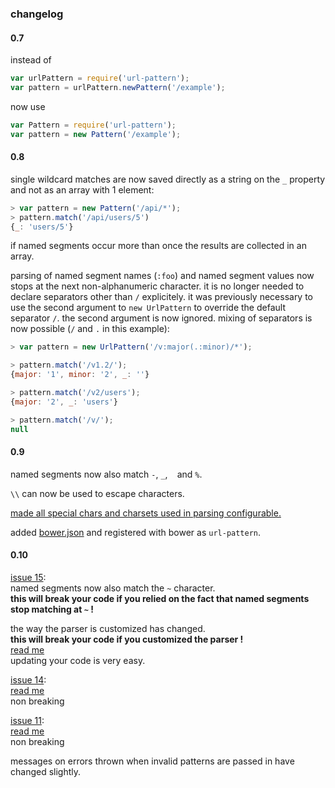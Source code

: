 ### changelog

#### 0.7

instead of

``` javascript
var urlPattern = require('url-pattern');
var pattern = urlPattern.newPattern('/example');
```

now use

``` javascript
var Pattern = require('url-pattern');
var pattern = new Pattern('/example');
```

#### 0.8

single wildcard matches are now saved directly as a
string on the `_` property and not as an array with 1 element:

``` javascript
> var pattern = new Pattern('/api/*');
> pattern.match('/api/users/5')
{_: 'users/5'}
```

if named segments occur more than once the results are collected in an array.

parsing of named segment names (`:foo`) and named segment values now
stops at the next non-alphanumeric character.
it is no longer needed to declare separators other than `/` explicitely.
it was previously necessary to use the second argument to `new UrlPattern` to
override the default separator `/`.
the second argument is now ignored.
mixing of separators is now possible (`/` and `.` in this example):

``` javascript
> var pattern = new UrlPattern('/v:major(.:minor)/*');

> pattern.match('/v1.2/');
{major: '1', minor: '2', _: ''}

> pattern.match('/v2/users');
{major: '2', _: 'users'}

> pattern.match('/v/');
null
```

#### 0.9

named segments now also match `-`, `_`, ` ` and `%`.

`\\` can now be used to escape characters.

[made all special chars and charsets used in parsing configurable.](#modifying-the-compiler)

added [bower.json](bower.json) and registered with bower as `url-pattern`.

#### 0.10

[issue 15](https://github.com/snd/url-pattern/issues/15):  
named segments now also match the `~` character.  
**this will break your code if you relied on the fact that named segments
stop matching at `~` !**

the way the parser is customized has changed.  
**this will break your code if you customized the parser !**  
[read me](https://github.com/snd/url-pattern#customizing-the-pattern-syntax)  
updating your code is very easy.

[issue 14](https://github.com/snd/url-pattern/issues/14):  
[read me](https://github.com/snd/url-pattern#make-pattern-from-regex)  
non breaking

[issue 11](https://github.com/snd/url-pattern/issues/11):  
[read me](https://github.com/snd/url-pattern#stringifying-patterns)  
non breaking

messages on errors thrown when invalid patterns are passed in have changed slightly.
